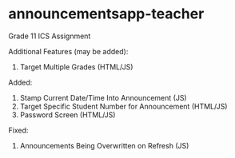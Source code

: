 # announcementsapp-teacher
Grade 11 ICS Assignment

Additional Features (may be added):
1. Target Multiple Grades (HTML/JS)

Added:
1. Stamp Current Date/Time Into Announcement (JS)
2. Target Specific Student Number for Announcement (HTML/JS)
3. Password Screen (HTML/JS)

Fixed:
1. Announcements Being Overwritten on Refresh (JS)